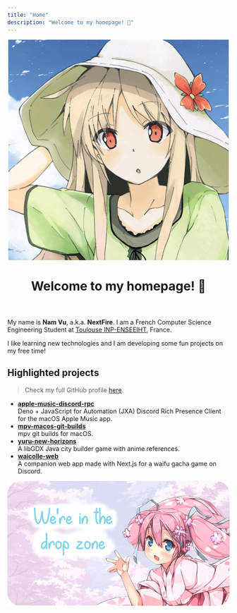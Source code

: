 ```yaml
---
title: "Home"
description: "Welcome to my homepage! 👋"
---
```


<header class="text-center">
  <img src="/img/mashiro.jpg" class="w-2/5 rounded-full mx-auto" />
  <h1 class="text-primary">Welcome to my homepage! 👋</h1>
</header>

My name is **Nam Vu**, a.k.a. **NextFire**.
I am a French Computer Science Engineering Student at [Toulouse INP-ENSEEIHT](https://www.enseeiht.fr/en/index.html), France.

I like learning new technologies and I am developing some fun projects on my free time!

## Highlighted projects

> Check my full GitHub profile [here](https://github.com/NextFire).

- **[apple-music-discord-rpc](https://github.com/NextFire/apple-music-discord-rpc)**\
  Deno + JavaScript for Automation (JXA) Discord Rich Presence Client for the macOS Apple Music app.
- **[mpv-macos-git-builds](https://github.com/NextFire/mpv-macos-git-builds)**\
  mpv git builds for macOS.
- **[yuru-new-horizons](https://github.com/NextFire/yuru-new-horizons)**\
  A libGDX Java city builder game with anime references.
- **[waicolle-web](https://github.com/Japan7/waicolle-web)**\
  A companion web app made with Next.js for a waifu gacha game on Discord.

<a href="https://waicolle.yuru.moe" class="block w-1/2 mx-auto">
  <img src="/img/drpzn.png" />
</a>
